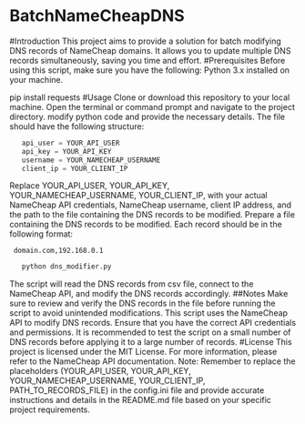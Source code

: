 # BatchNameCheapDNS
#Introduction
This project aims to provide a solution for batch modifying DNS records of NameCheap domains. It allows you to update multiple DNS records simultaneously, saving you time and effort.
#Prerequisites
Before using this script, make sure you have the following:
Python 3.x installed on your machine.

  pip install requests
#Usage
Clone or download this repository to your local machine.
Open the terminal or command prompt and navigate to the project directory.
modify python code and provide the necessary details. The file should have the following structure:


```python
   api_user = YOUR_API_USER
   api_key = YOUR_API_KEY
   username = YOUR_NAMECHEAP_USERNAME
   client_ip = YOUR_CLIENT_IP
```

Replace YOUR_API_USER, YOUR_API_KEY, YOUR_NAMECHEAP_USERNAME, YOUR_CLIENT_IP, with your actual NameCheap API credentials, NameCheap username, client IP address, and the path to the file containing the DNS records to be modified.
Prepare a file containing the DNS records to be modified. Each record should be in the following format:

```csv
 domain.com,192.168.0.1
```

```bash
   python dns_modifier.py
```

The script will read the DNS records from csv file, connect to the NameCheap API, and modify the DNS records accordingly.
##Notes
Make sure to review and verify the DNS records in the file before running the script to avoid unintended modifications.
This script uses the NameCheap API to modify DNS records. Ensure that you have the correct API credentials and permissions.
It is recommended to test the script on a small number of DNS records before applying it to a large number of records.
#License
This project is licensed under the MIT License.
For more information, please refer to the NameCheap API documentation.
Note: Remember to replace the placeholders (YOUR_API_USER, YOUR_API_KEY, YOUR_NAMECHEAP_USERNAME, YOUR_CLIENT_IP, PATH_TO_RECORDS_FILE) in the config.ini file and provide accurate instructions and details in the README.md file based on your specific project requirements.
